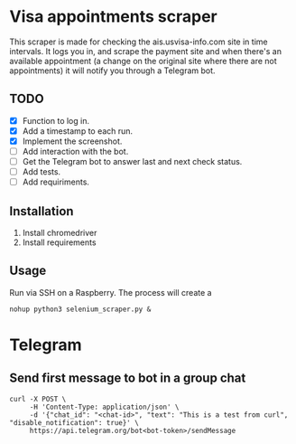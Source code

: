 # Visa appointments scraper
This scraper is made for checking the ais.usvisa-info.com site in time intervals. It logs you in, and scrape the payment site and when there's an available appointment (a change on the original site where there are not appointments) it will notify you through a Telegram bot.

## TODO
- [x] Function to log in.
- [x] Add a timestamp to each run.
- [x] Implement the screenshot.
- [ ] Add interaction with the bot.
- [ ] Get the Telegram bot to answer last and next check status.
- [ ] Add tests.
- [ ] Add requiriments.

## Installation
1. Install chromedriver
2. Install requirements

## Usage
Run via SSH on a Raspberry. The process will create a 
```
nohup python3 selenium_scraper.py &
```


# Telegram

## Send first message to bot in a group chat

```
curl -X POST \
     -H 'Content-Type: application/json' \
     -d '{"chat_id": "<chat-id>", "text": "This is a test from curl", "disable_notification": true}' \
     https://api.telegram.org/bot<bot-token>/sendMessage
```